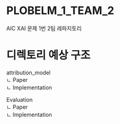 # PLOBELM_1_TEAM_2
AIC XAI 문제 1번 2팀 레파지토리

# 디렉토리 예상 구조


attribution_model  
ㄴ Paper  
ㄴ Implementation  

Evaluation  
ㄴ Paper  
ㄴ Implementation  
